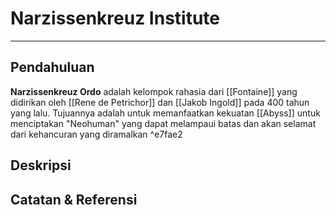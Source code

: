 # Narzissenkreuz Institute

---

## Pendahuluan
**Narzissenkreuz Ordo** adalah kelompok rahasia dari [[Fontaine]] yang didirikan oleh [[Rene de Petrichor]] dan [[Jakob Ingold]] pada 400 tahun yang lalu. Tujuannya adalah untuk memanfaatkan kekuatan [[Abyss]] untuk menciptakan "Neohuman" yang dapat melampaui batas dan akan selamat dari kehancuran yang diramalkan   ^e7fae2

## Deskripsi


## Catatan & Referensi